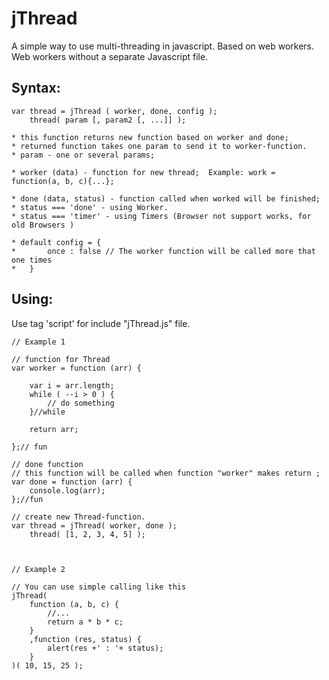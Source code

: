 jThread
=======

A simple way to use multi-threading in javascript. Based on web workers.
<br>
Web workers without a separate Javascript file.

Syntax: 
------

	var thread = jThread ( worker, done, config );
	    thread( param [, param2 [, ...]] );
	
	* this function returns new function based on worker and done;
	* returned function takes one param to send it to worker-function.
	* param - one or several params;
	
	* worker (data) - function for new thread;  Example: work = function(a, b, c){...};
	
	* done (data, status) - function called when worked will be finished;
	* status === 'done' - using Worker.
	* status === 'timer' - using Timers (Browser not support works, for old Browsers )

	* default config = {
	*		once : false // The worker function will be called more that one times
	*	}
	


Using:
------
Use tag 'script' for include "jThread.js" file.

	// Example 1

	// function for Thread
	var worker = function (arr) {
		
		var i = arr.length;
		while ( --i > 0 ) {
			// do something
		}//while
		
		return arr;
		
	};// fun
	
	// done function
	// this function will be called when function "worker" makes return ;
	var done = function (arr) {
		console.log(arr);
	};//fun
	
	// create new Thread-function.
	var thread = jThread( worker, done );
		thread( [1, 2, 3, 4, 5] );



	// Example 2
		
	// You can use simple calling like this
	jThread(
		function (a, b, c) {
			//...
			return a * b * c;
		}
		,function (res, status) {
			alert(res +' : '+ status);
		}
	)( 10, 15, 25 );
